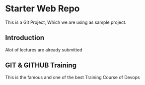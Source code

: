 # Starter Web Repo
This is a Git Project, Which we are using as sample project.


## Introduction
Alot of lectures are already submitted

## GIT & GITHUB Training
This is the famous and one of the best Training Course of
Devops

